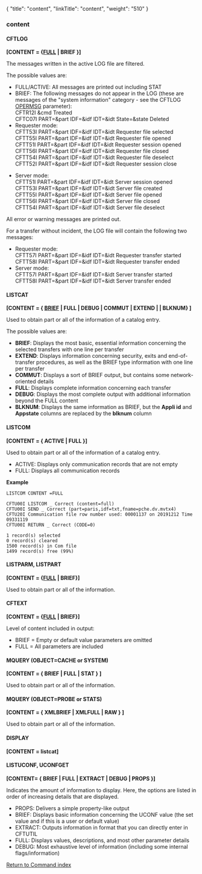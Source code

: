 {
    "title": "content",
    "linkTitle": "content",
    "weight": "510"
}<span id="content"></span>

### content

<span id="content_CFTLOG"></span>

#### CFTLOG

**\[CONTENT = {<u>FULL</u> | BRIEF }\]**

The messages written in the active
LOG file are filtered.

The possible values are:

- FULL/ACTIVE: All messages
    are printed out including STAT
- BRIEF: The following
    messages do not appear in the LOG (these are messages of the "system
    information" category - see the CFTLOG [OPERMSG](../opermsg) parameter):  
    CFTR12I &cmd Treated  
    CFTC07I PART=&part IDF=&idf IDT=&idt State=&state Deleted
- Requester mode:  
    CFTT53I PART=&part IDF=&idf IDT=&idt Requester file selected  
    CFTT55I PART=&part IDF=&idf IDT=&idt Requester file opened  
    CFTT51I PART=&part IDF=&idf IDT=&idt Requester session
    opened  
    CFTT56I PART=&part IDF=&idf IDT=&idt Requester file closed  
    CFTT54I PART=&part IDF=&idf IDT=&idt Requester file deselect  
    CFTT52I PART=&part IDF=&idf IDT=&idt Requester session
    close

<!-- -->

- Server mode:  
    CFTT51I PART=&part IDF=&idf IDT=&idt Server session opened  
    CFTT53I PART=&part IDF=&idf IDT=&idt Server file created  
    CFTT55I PART=&part IDF=&idf IDT=&idt Server file opened  
    CFTT56I PART=&part IDF=&idf IDT=&idt Server file closed  
    CFTT54I PART=&part IDF=&idf IDT=&idt Server file deselect

All error or warning messages are printed out.

For a transfer without incident, the LOG file will contain the following
two messages:

- Requester mode:  
    CFTT57I PART=&part IDF=&idf IDT=&idt Requester transfer
    started  
    CFTT58I PART=&part IDF=&idf IDT=&idt Requester transfer
    ended
- Server mode:  
    CFTT57I PART=&part IDF=&idf IDT=&idt Server transfer started  
    CFTT58I PART=&part IDF=&idf IDT=&idt Server transfer ended

<span id="content_LISTCAT"></span>

#### LISTCAT

****\[CONTENT = { <u>BRIEF</u>
| FULL | DEBUG | COMMUT | EXTEND | | BLKNUM} \]****

Used to obtain part or all of the information of a catalog entry.

The possible values are:

- ****BRIEF****: Displays the most basic, essential information
    concerning the selected transfers with one line per transfer
- ****EXTEND****: Displays information concerning
    security, exits and end-of-transfer procedures, as well as the BRIEF type
    information with one line per transfer
- **COMMUT**: Displays a sort of BRIEF output, but contains some network-oriented details
- ****FULL****: Displays complete information concerning
    each transfer
- ****DEBUG****: Displays the most complete output with additional information beyond the FULL content
- **BLKNUM**: Displays the same information as BRIEF, but the **Appli id** and **Appstate** columns are replaced by the **blknum** column

#### LISTCOM

**\[CONTENT = { ACTIVE |
FULL }\]**

Used to obtain part or all of the
information of a catalog entry.

- ACTIVE: Displays only communication records that are not empty
- FULL: Displays all communication records

****Example****

```
LISTCOM CONTENT =FULL
 
CFTU00I LISTCOM _ Correct (content=full)
CFTU00I SEND _ Correct (part=paris,idf=txt,fname=pche.dv.mvtx4)
CFTU20I Communication file row number used: 00001137 on 20191212 Time 09331119
CFTU00I RETURN _ Correct (CODE=0)
 
1 record(s) selected
0 record(s) cleared
1500 record(s) in Com file
1499 record(s) free (99%)
```

#### LISTPARM, LISTPART

******\[CONTENT =
{<u>FULL</u> | BRIEF}\]******

Used to obtain part or all of the
information.

#### CFTEXT

****\[CONTENT =
{<u>FULL</u> | BRIEF}\]****

Level of content included in output:

- BRIEF = Empty or default value parameters are omitted
- FULL = All parameters are included

#### MQUERY (OBJECT=CACHE or SYSTEM)

******\[CONTENT =
{ BRIEF
| FULL | STAT } \]******

Used to obtain part or all of the
information.

#### MQUERY (OBJECT=PROBE or STATS)

******\[CONTENT =
{ XMLBRIEF
| XMLFULL | RAW } \]******

Used to obtain part or all of the
information.

#### DISPLAY

******\[CONTENT =
listcat\]******

#### LISTUCONF, UCONFGET

******\[CONTENT= { BRIEF | FULL | EXTRACT | DEBUG | PROPS }\]******

Indicates the amount of information to display. Here, the options are listed in order of increasing details that are displayed.

- PROPS: Delivers a simple property-like output
- BRIEF: Displays basic information
    concerning the UCONF value (the set value and if this is a user or default value)
- EXTRACT: Outputs information in format that you can directly enter in CFTUTIL
- FULL: Displays values, descriptions, and most other parameter details
- DEBUG: Most exhaustive level of information (including some internal flags/information)

[Return to Command index](../../)
